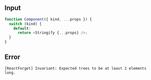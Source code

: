 
## Input

```javascript
function Component({ kind, ...props }) {
  switch (kind) {
    default:
      return <Stringify {...props} />;
  }
}

```


## Error

```
[ReactForget] Invariant: Expected trees to be at least 2 elements long.
```
          
      